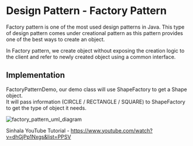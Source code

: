 <h1>Design Pattern - Factory Pattern</h1>

Factory pattern is one of the most used design patterns in Java. This type of design pattern comes under creational pattern as this pattern provides one of the best ways to create an object.

In Factory pattern, we create object without exposing the creation logic to the client and refer to newly created object using a common interface.

<h2>Implementation</h2
We're going to create a Shape interface and concrete classes implementing the Shape interface. A factory class ShapeFactory is defined as a next step.

FactoryPatternDemo, our demo class will use ShapeFactory to get a Shape object. <br>
It will pass information (CIRCLE / RECTANGLE / SQUARE) to ShapeFactory to get the type of object it needs.

![factory_pattern_uml_diagram](https://user-images.githubusercontent.com/79799727/203266619-cfb0d773-4537-43b0-87c6-daca0bbed9b3.jpeg)


Sinhala YouTube Tutorial - https://www.youtube.com/watch?v=dhGjPp1Nxgs&list=PPSV

